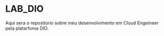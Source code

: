 # LAB_DIO
Aqui sera o repositorio sobre meu desenvolvimento em Cloud Engeineer pela platarfoma DIO.
